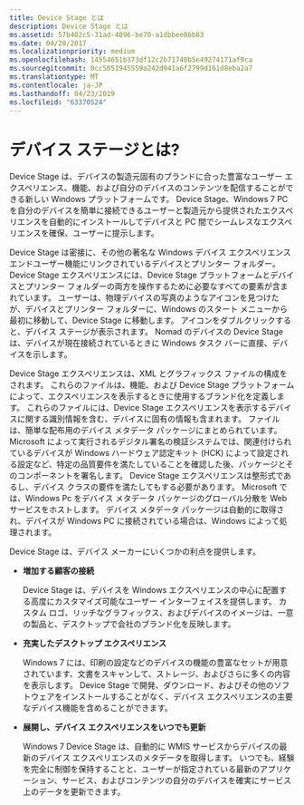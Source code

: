 ```yaml
---
title: Device Stage とは
description: Device Stage とは
ms.assetid: 57b402c5-31ad-4096-be70-a1dbbee86b83
ms.date: 04/20/2017
ms.localizationpriority: medium
ms.openlocfilehash: 14554651b373df12c2b71740b5e49274171af9ca
ms.sourcegitcommit: 0cc5051945559a242d941a6f2799d161d8eba2a7
ms.translationtype: MT
ms.contentlocale: ja-JP
ms.lasthandoff: 04/23/2019
ms.locfileid: "63370524"
---
```

# <a name="what-is-device-stage"></a>デバイス ステージとは?


Device Stage は、デバイスの製造元固有のブランドに合った豊富なユーザー エクスペリエンス、機能、および自分のデバイスのコンテンツを配信することができる新しい Windows プラットフォームです。 Device Stage、Windows 7 PC を自分のデバイスを簡単に接続できるユーザーと製造元から提供されたエクスペリエンスを自動的にインストールしてデバイスと PC 間でシームレスなエクスペリエンスを確保、ユーザーに提示します。

Device Stage は密接に、その他の著名な Windows デバイス エクスペリエンス エンドユーザー機能にリンクされているデバイスとプリンター フォルダー。 Device Stage エクスペリエンスには、Device Stage プラットフォームとデバイスとプリンター フォルダーの両方を操作するために必要なすべての要素が含まれています。 ユーザーは、物理デバイスの写真のようなアイコンを見つけたが、デバイスとプリンター フォルダーに、Windows のスタート メニューから最初に移動して、Device Stage に移動します。 アイコンをダブルクリックすると、デバイス ステージが表示されます。 Nomad のデバイスの Device Stage は、デバイスが現在接続されているときに Windows タスク バーに直接、デバイスを示します。

Device Stage エクスペリエンスは、XML とグラフィックス ファイルの構成をされます。 これらのファイルは、機能、および Device Stage プラットフォームによって、エクスペリエンスを表示するときに使用するブランド化を定義します。 これらのファイルには、Device Stage エクスペリエンスを表示するデバイスに関する識別情報を含む、デバイスに固有の情報も含まれます。 ファイルは、簡単な配布用のデバイス メタデータ パッケージにまとめられています。 Microsoft によって実行されるデジタル署名の検証システムでは、関連付けられているデバイスが Windows ハードウェア認定キット (HCK) によって設定される設定など、特定の品質要件を満たしていることを確認した後、パッケージとそのコンポーネントを署名します。 Device Stage エクスペリエンスは整形式であるし、デバイス クラスの要件を満たしてもする必要があります。 Microsoft では、Windows Pc をデバイス メタデータ パッケージのグローバル分散を Web サービスをホストします。 デバイス メタデータ パッケージは自動的に取得され、デバイスが Windows PC に接続されている場合は、Windows によって処理されます。

Device Stage は、デバイス メーカーにいくつかの利点を提供します。

-   **増加する顧客の接続**

    Device Stage は、デバイスを Windows エクスペリエンスの中心に配置する高度にカスタマイズ可能なユーザー インターフェイスを提供します。 カスタム ロゴ、リッチなグラフィックス、およびデバイスのイメージは、一意の製品と、デスクトップで会社のブランド化を反映します。

-   **充実したデスクトップ エクスペリエンス**

    Windows 7 には、印刷の設定などのデバイスの機能の豊富なセットが用意されています、文書をスキャンして、ストレージ、およびさらに多くの内容を表示します。 Device Stage で開発、ダウンロード、およびその他のソフトウェアをインストールすることがなく、デバイス エクスペリエンスの主要なデバイス機能を含めることができます。

-   **展開し、デバイス エクスペリエンスをいつでも更新**

    Windows 7 Device Stage は、自動的に WMIS サービスからデバイスの最新のデバイス エクスペリエンスのメタデータを取得します。 いつでも、経験を完全に制御を保持することと、ユーザーが指定されている最新のアプリケーション、サービス、およびコンテンツの自分のデバイスを確実にサービス上のデータを更新できます。

 

 




